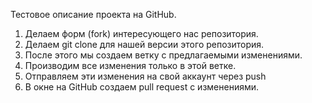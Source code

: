 Тестовое описание проекта на GitHub.

1. Делаем форм (fork) интересующего нас репозитория.
2. Делаем git clone для нашей версии этого репозитория.
3. После этого мы создаем ветку с предлагаемыми изменениями.
4. Производим все изменения только в этой ветке.
5. Отправляем эти изменения на свой аккаунт через push
6. В окне на GitHub создаем pull request с изменениями.